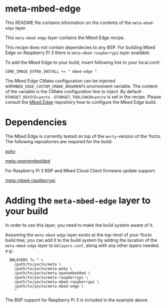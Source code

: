 # meta-mbed-edge

This README file contains information on the contents of the `meta-mbed-edge` layer.

This `meta-mbed-edge` layer contains the Mbed Edge recipe.

This recipe does not contain dependecies to any BSP. For building Mbed Edge
on Raspberry Pi 3 there is `meta-mbed-raspberrypi` layer available.

To add the Mbed Edge to your build, insert following line to your local.conf:

`CORE_IMAGE_EXTRA_INSTALL += " mbed-edge "`

The Mbed Edge CMake configuration can be injected with`MBED_EDGE_CUSTOM_CMAKE_ARGUMENTS`
environment variable. The content of the variable is the CMake configuration line
to inject. By default `-DTARGET_DEVICE=yocto -DTARGET_TOOLCHAIN=yocto` is
set in the recipe.
Please consult the [Mbed Edge](https://github.com/ARMmbed/mbed-edge) repository
how to configure the Mbed Edge build.

# Dependencies

The Mbed Edge is currently tested on top of the `morty`-version of the
Yocto. The following repositories are required for the build:

[poky](https://git.yoctoproject.org/cgit/cgit.cgi/poky/)

[meta-openembedded](http://cgit.openembedded.org/meta-openembedded/)

For Raspberry Pi 3 BSP and Mbed Cloud Client firmware update support:

[meta-mbed-raspberrypi](https://github.com/ARMmbed/meta-mbed-raspberrypi/)

# Adding the `meta-mbed-edge` layer to your build

In order to use this layer, you need to make the build system aware of
it.

Assuming the `meta-mbed-edge` layer exists at the top-level of your
Yocto build tree, you can add it to the build system by adding the
location of the `meta-mbed-edge` layer to `bblayers.conf`, along with any
other layers needed. e.g.:

```
  BBLAYERS ?= " \
    /path/to/yocto/meta \
    /path/to/yocto/meta-poky \
    /path/to/yocto/meta-openembedded \
    /path/to/yocto/meta-raspberrypi \
    /path/to/yocto/meta-mbed-raspberrypi \
    /path/to/yocto/meta-mbed-edge \
    "
```

The BSP support for Raspberry Pi 3 is included in the example above.
